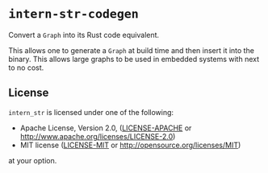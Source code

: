 # `intern-str-codegen`

Convert a `Graph` into its Rust code equivalent.

This allows one to generate a `Graph` at build time and then insert it
into the binary. This allows large graphs to be used in embedded systems
with next to no cost.

## License

`intern_str` is licensed under one of the following:

* Apache License, Version 2.0, ([LICENSE-APACHE](LICENSE-APACHE) or http://www.apache.org/licenses/LICENSE-2.0)
* MIT license ([LICENSE-MIT](LICENSE-MIT) or http://opensource.org/licenses/MIT)

at your option.